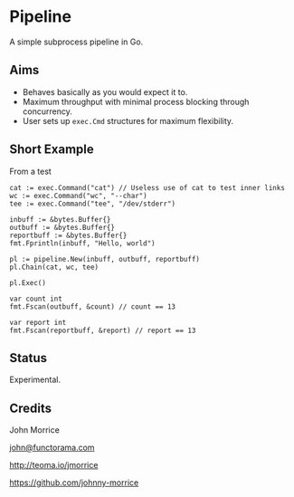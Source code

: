 # Pipeline

A simple subprocess pipeline in Go.

## Aims

* Behaves basically as you would expect it to.
* Maximum throughput with minimal process blocking through concurrency.
* User sets up `exec.Cmd` structures for maximum flexibility.

## Short Example

From a test

    cat := exec.Command("cat") // Useless use of cat to test inner links
    wc := exec.Command("wc", "--char")
    tee := exec.Command("tee", "/dev/stderr")

    inbuff := &bytes.Buffer{}
    outbuff := &bytes.Buffer{}
    reportbuff := &bytes.Buffer{}
    fmt.Fprintln(inbuff, "Hello, world")

    pl := pipeline.New(inbuff, outbuff, reportbuff)
    pl.Chain(cat, wc, tee)

    pl.Exec()

    var count int
    fmt.Fscan(outbuff, &count) // count == 13

    var report int
    fmt.Fscan(reportbuff, &report) // report == 13

## Status

Experimental.

## Credits

John Morrice

john@functorama.com

http://teoma.io/jmorrice

https://github.com/johnny-morrice
